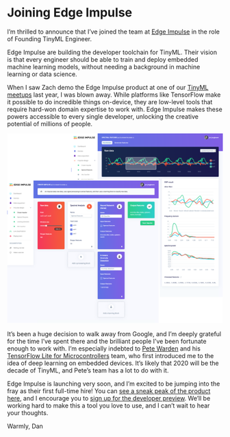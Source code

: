 # Joining Edge Impulse

I’m thrilled to announce that I’ve joined the team at [Edge Impulse](https://edgeimpulse.com/) in the role of Founding TinyML Engineer.

Edge Impulse are building the developer toolchain for TinyML. Their vision is that every engineer should be able to train and deploy embedded machine learning models, without needing a background in machine learning or data science.

When I saw Zach demo the Edge Impulse product at one of our [TinyML meetups](https://tinymlsummit.org/#meetups) last year, I was blown away. While platforms like TensorFlow make it possible to do incredible things on-device, they are low-level tools that require hard-won domain expertise to work with. Edge Impulse makes these powers accessible to every single developer, unlocking the creative potential of millions of people.

![](/images/screenshot-studio.png "Screenshot of Edge Impulse")

It’s been a huge decision to walk away from Google, and I’m deeply grateful for the time I’ve spent there and the brilliant people I’ve been fortunate enough to work with. I’m especially indebted to [Pete Warden](https://twitter.com/petewarden) and his [TensorFlow Lite for Microcontrollers](https://www.tensorflow.org/lite/microcontrollers) team, who first introduced me to the idea of deep learning on embedded devices. It’s likely that 2020 will be the decade of TinyML, and Pete’s team has a lot to do with it.

Edge Impulse is launching very soon, and I’m excited to be jumping into the fray as their first full-time hire! You can [see a sneak peak of the product here](https://www.linkedin.com/pulse/happy-holidays-from-edge-impulse-sneak-peek-where-meet-jan-jongboom/), and I encourage you to [sign up for the developer preview](https://share.hsforms.com/189Tf6w9lRgeXMv-Zs3-Vhw3sk4v). We’ll be working hard to make this a tool you love to use, and I can’t wait to hear your thoughts.

Warmly,
Dan
